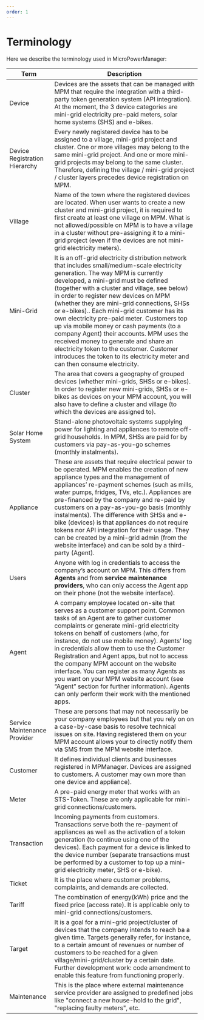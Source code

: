 ```yaml
---
order: 1
---
```


# Terminology

Here we describe the terminology used in MicroPowerManager:

| Term                          | Description                                                                                                                                                                                                                                                                                                                                                                                                                                                                                                                                                                                                                                                               |
| ----------------------------- | ------------------------------------------------------------------------------------------------------------------------------------------------------------------------------------------------------------------------------------------------------------------------------------------------------------------------------------------------------------------------------------------------------------------------------------------------------------------------------------------------------------------------------------------------------------------------------------------------------------------------------------------------------------------------- |
| Device                        | Devices are the assets that can be managed with MPM that require the integration with a third-party token generation system (API integration). At the moment, the 3 device categories are mini-grid electricity pre-paid meters, solar home systems (SHS) and e-bikes.                                                                                                                                                                                                                                                                                                                                                                                                    |
| Device Registration Hierarchy | Every newly registered device has to be assigned to a village, mini-grid project and cluster. One or more villages may belong to the same mini-grid project. And one or more mini-grid projects may belong to the same cluster. Therefore, defining the village / mini-grid project / cluster layers precedes device registration on MPM.                                                                                                                                                                                                                                                                                                                                 |
| Village                       | Name of the town where the registered devices are located. When user wants to create a new cluster and mini-grid project, it is required to first create at least one village on MPM. What is not allowed/possible on MPM is to have a village in a cluster without pre-assigning it to a mini-grid project (even if the devices are not mini-grid electricity meters).                                                                                                                                                                                                                                                                                                   |
| Mini-Grid                     | It is an off-grid electricity distribution network that includes small/medium-scale electricity generation. The way MPM is currently developed, a mini-grid must be defined (together with a cluster and village, see below) in order to register new devices on MPM (whether they are mini-grid connections, SHSs or e-bikes).. Each mini-grid customer has its own electricity pre-paid meter. Customers top up via mobile money or cash payments (to a company Agent) their accounts. MPM uses the received money to generate and share an electricity token to the customer. Customer introduces the token to its electricity meter and can then consume electricity. |
| Cluster                       | The area that covers a geography of grouped devices (whether mini-grids, SHSs or e-bikes). In order to register new mini-grids, SHSs or e-bikes as devices on your MPM account, you will also have to define a cluster and village (to which the devices are assigned to).                                                                                                                                                                                                                                                                                                                                                                                                |
| Solar Home System             | Stand-alone photovoltaic systems supplying power for lighting and appliances to remote off-grid households. In MPM, SHSs are paid for by customers via pay-as-you-go schemes (monthly instalments).                                                                                                                                                                                                                                                                                                                                                                                                                                                                       |
| Appliance                     | These are assets that require electrical power to be operated. MPM enables the creation of new appliance types and the management of appliances’ re-payment schemes (such as mills, water pumps, fridges, TVs, etc.). Appliances are pre-financed by the company and re-paid by customers on a pay-as-you-go basis (monthly instalments). The difference with SHSs and e-bike (devices) is that appliances do not require tokens nor API integration for their usage. They can be created by a mini-grid admin (from the website interface) and can be sold by a third-party (Agent).                                                                                     |
| Users                         | Anyone with log in credentials to access the company’s account on MPM. This differs from **Agents** and from **service maintenance providers**, who can only access the Agent app on their phone (not the website interface).                                                                                                                                                                                                                                                                                                                                                                                                                                             |
| Agent                         | A company employee located on-site that serves as a customer support point. Common tasks of an Agent are to gather customer complaints or generate mini-grid electricity tokens on behalf of customers (who, for instance, do not use mobile money). Agents’ log in credentials allow them to use the Customer Registration and Agent apps, but not to access the company MPM account on the website interface. You can register as many Agents as you want on your MPM website account (see “Agent” section for further information). Agents can only perform their work with the mentioned apps.                                                                        |
| Service Maintenance Provider  | These are persons that may not necessarily be your company employees but that you rely on on a case-by-case basis to resolve technical issues on site. Having registered them on your MPM account allows your to directly notify them via SMS from the MPM website interface.                                                                                                                                                                                                                                                                                                                                                                                             |
| Customer                      | It defines individual clients and businesses registered in MPManager. Devices are assigned to customers. A customer may own more than one device and appliance).                                                                                                                                                                                                                                                                                                                                                                                                                                                                                                          |
| Meter                         | A pre-paid energy meter that works with an STS-Token. These are only applicable for mini-grid connections/customers.                                                                                                                                                                                                                                                                                                                                                                                                                                                                                                                                                      |
| Transaction                   | Incoming payments from customers. Transactions serve both the re-payment of appliances as well as the activation of a token generation (to continue using one of the devices). Each payment for a device is linked to the device number (separate transactions must be performed by a customer to top up a mini-grid electricity meter, SHS or e-bike).                                                                                                                                                                                                                                                                                                                   |
| Ticket                        | It is the place where customer problems, complaints, and demands are collected.                                                                                                                                                                                                                                                                                                                                                                                                                                                                                                                                                                                           |
| Tariff                        | The combination of energy(kWh) price and the fixed price (access rate). It is applicable only to mini-grid connections/customers.                                                                                                                                                                                                                                                                                                                                                                                                                                                                                                                                         |
| Target                        | It is a goal for a mini-grid project/cluster of devices that the company intends to reach ba a given time. Targets generally refer, for instance, to a certain amount of revenues or number of customers to be reached for a given village/mini-grid/cluster by a certain date. Further development work: code amendment to enable this feature from functioning properly.                                                                                                                                                                                                                                                                                                |
| Maintenance                   | This is the place where external maintenance service provider are assigned to predefined jobs like "connect a new house-hold to the grid", "replacing faulty meters", etc.                                                                                                                                                                                                                                                                                                                                                                                                                                                                                                |
